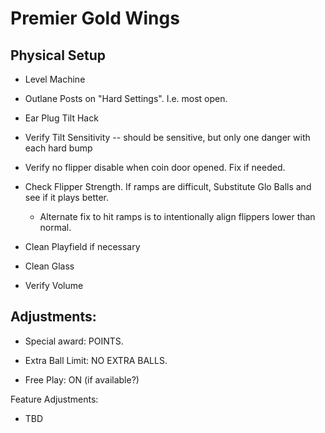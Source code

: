 # Premier Gold Wings

## Physical Setup

-   Level Machine

-   Outlane Posts on "Hard Settings". I.e. most open.

-   Ear Plug Tilt Hack

-   Verify Tilt Sensitivity -- should be sensitive, but only one danger with each hard bump

-   Verify no flipper disable when coin door opened. Fix if needed.

-   Check Flipper Strength. If ramps are difficult, Substitute Glo Balls and see if it plays better.

    -   Alternate fix to hit ramps is to intentionally align flippers lower than normal.

-   Clean Playfield if necessary

-   Clean Glass

-   Verify Volume

## Adjustments:

-   Special award: POINTS.

-   Extra Ball Limit: NO EXTRA BALLS.

-   Free Play: ON (if available?)

Feature Adjustments:

-   TBD
